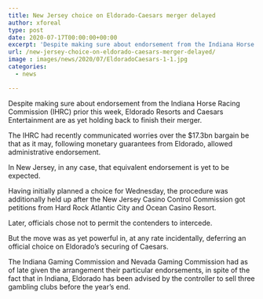 ```yaml
---
title: New Jersey choice on Eldorado-Caesars merger delayed
author: xforeal 
type: post
date: 2020-07-17T00:00:00+00:00
excerpt: 'Despite making sure about endorsement from the Indiana Horse Racing Commission (IHRC) prior this week, Eldorado Resorts and Caesars Entertainment are as yet holding back to conclude their merger '
url: /new-jersey-choice-on-eldorado-caesars-merger-delayed/
image : images/news/2020/07/EldoradoCaesars-1-1.jpg
categories:
  - news

---
```

Despite making sure about endorsement from the Indiana Horse Racing Commission (IHRC) prior this week, Eldorado Resorts and Caesars Entertainment are as yet holding back to finish their merger. 

The IHRC had recently communicated worries over the $17.3bn bargain be that as it may, following monetary guarantees from Eldorado, allowed administrative endorsement. 

In New Jersey, in any case, that equivalent endorsement is yet to be expected. 

Having initially planned a choice for Wednesday, the procedure was additionally held up after the New Jersey Casino Control Commission got petitions from Hard Rock Atlantic City and Ocean Casino Resort. 

Later, officials chose not to permit the contenders to intercede. 

But the move was as yet powerful in, at any rate incidentally, deferring an official choice on Eldorado&#8217;s securing of Caesars. 

The Indiana Gaming Commission and Nevada Gaming Commission had as of late given the arrangement their particular endorsements, in spite of the fact that in Indiana, Eldorado has been advised by the controller to sell three gambling clubs before the year&#8217;s end. 

<div class="rj-ins-obj">
  <div class="rj-widget-num-6 rj-widget-even tpl-1_p-3 tpl-7_p-3 rj-widget rj_widget_text" id="rj_widget_text-517">
    <div class="textwidget">
      <div class="nlsm-small" id="nlsm-all" />
    </div>
  </div>
</div>